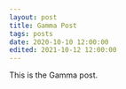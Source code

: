 ```yaml
---
layout: post
title: Gamma Post
tags: posts
date: 2020-10-10 12:00:00
edited: 2021-10-12 12:00:00
---
```


This is the Gamma post.